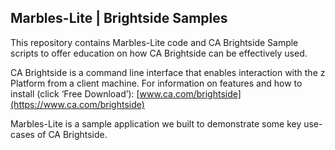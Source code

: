 ## Marbles-Lite | Brightside Samples
This repository contains Marbles-Lite code and CA Brightside Sample scripts to offer education on how CA Brightside can be effectively used.

CA Brightside is a command line interface that enables interaction with the z Platform from a client machine. For information on features and how to install (click ‘Free Download’): [www.ca.com/brightside](https://www.ca.com/brightside) 

Marbles-Lite is a sample application we built to demonstrate some key use-cases of CA Brightside.
